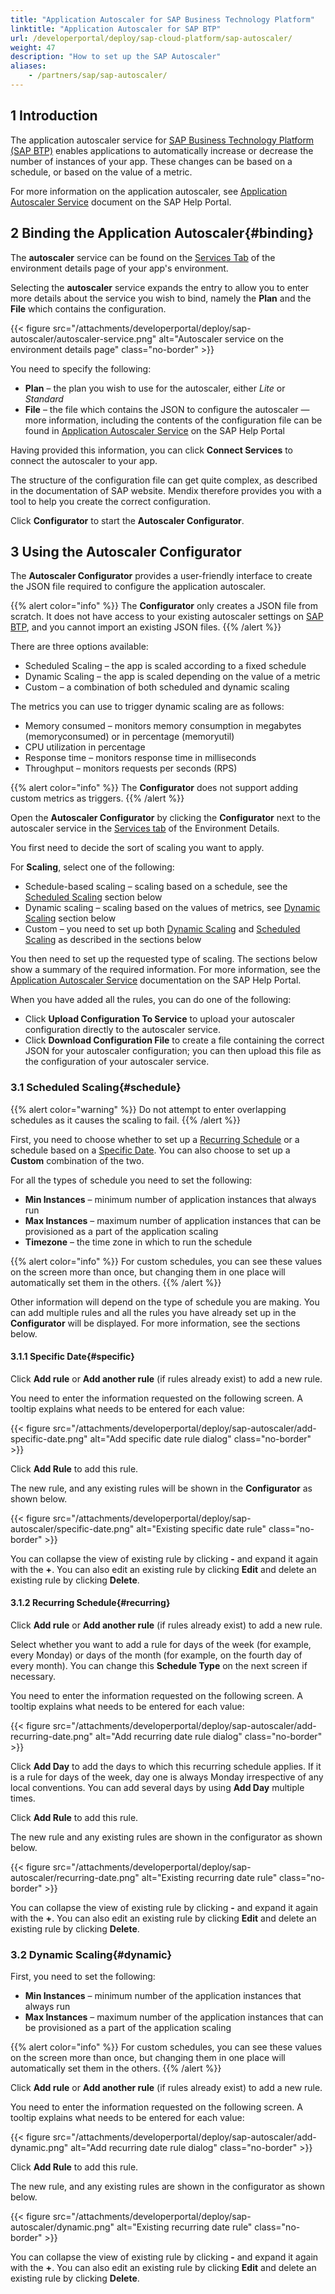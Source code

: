 ```yaml
---
title: "Application Autoscaler for SAP Business Technology Platform"
linktitle: "Application Autoscaler for SAP BTP"
url: /developerportal/deploy/sap-cloud-platform/sap-autoscaler/
weight: 47
description: "How to set up the SAP Autoscaler"
aliases:
    - /partners/sap/sap-autoscaler/
---
```


## 1 Introduction

The application autoscaler service for [SAP Business Technology Platform (SAP BTP)](/developerportal/deploy/sap-cloud-platform/) enables applications to automatically increase or decrease the number of instances of your app. These changes can be based on a schedule, or based on the value of a metric.

For more information on the application autoscaler, see [Application Autoscaler Service](https://help.sap.com/docs/CSI/b651ed9a533d41339f05b12549d8d706/c5d349a5ea354971839b7922d13c04e4.html?q=application%20autoscaler%20service) document on the SAP Help Portal.

## 2 Binding the Application Autoscaler{#binding}

The **autoscaler** service can be found on the [Services Tab](/developerportal/deploy/sap-cloud-platform/#binding-services) of the environment details page of your app's environment.

Selecting the **autoscaler** service expands the entry to allow you to enter more details about the service you wish to bind, namely the **Plan** and the **File** which contains the configuration.

{{< figure src="/attachments/developerportal/deploy/sap-autoscaler/autoscaler-service.png" alt="Autoscaler service on the environment details page" class="no-border" >}}

You need to specify the following:

* **Plan** – the plan you wish to use for the autoscaler, either *Lite* or *Standard*
* **File** – the file which contains the JSON to configure the autoscaler — more information, including the contents of the configuration file can be found in [Application Autoscaler Service](https://help.sap.com/docs/application-autoscaler/application-autoscaler/defining-scaling-policy) on the SAP Help Portal

Having provided this information, you can click **Connect Services** to connect the autoscaler to your app.

The structure of the configuration file can get quite complex, as described in the documentation of SAP website. Mendix therefore provides you with a tool to help you create the correct configuration.

Click **Configurator** to start the **Autoscaler Configurator**.

## 3 Using the Autoscaler Configurator

The **Autoscaler Configurator** provides a user-friendly interface to create the JSON file required to configure the application autoscaler.

{{% alert color="info" %}}
The **Configurator** only creates a JSON file from scratch. It does not have access to your existing autoscaler settings on [SAP BTP](/developerportal/deploy/sap-cloud-platform/), and you cannot import an existing JSON files.
{{% /alert %}}

There are three options available:

* Scheduled Scaling – the app is scaled according to a fixed schedule
* Dynamic Scaling – the app is scaled depending on the value of a metric
* Custom – a combination of both scheduled and dynamic scaling

The metrics you can use to trigger dynamic scaling are as follows:

* Memory consumed – monitors memory consumption in megabytes (memoryconsumed) or in percentage (memoryutil)
* CPU utilization in percentage
* Response time – monitors response time in milliseconds
* Throughput – monitors requests per seconds (RPS)

{{% alert color="info" %}}
The **Configurator** does not support adding custom metrics as triggers.
{{% /alert %}}

Open the **Autoscaler Configurator** by clicking the **Configurator** next to the autoscaler service in the [Services tab](/developerportal/deploy/sap-cloud-platform/) of the Environment Details.

You first need to decide the sort of scaling you want to apply.

For **Scaling**, select one of the following:

* Schedule-based scaling – scaling based on a schedule, see the [Scheduled Scaling](#schedule) section below
* Dynamic scaling – scaling based on the values of metrics, see [Dynamic Scaling](#dynamic) section below
* Custom – you need to set up both [Dynamic Scaling](#dynamic) and [Scheduled Scaling](#schedule) as described in the sections below

You then need to set up the requested type of scaling. The sections below show a summary of the required information. For more information, see the [Application Autoscaler Service](https://help.sap.com/docs/CSI/b651ed9a533d41339f05b12549d8d706/c5d349a5ea354971839b7922d13c04e4.html?q=application%20autoscaler%20service) documentation on the SAP Help Portal.

When you have added all the rules, you can do one of the following:

* Click **Upload Configuration To Service** to upload your autoscaler configuration directly to the autoscaler service.
* Click **Download Configuration File** to create a file containing the correct JSON for your autoscaler configuration; you can then upload this file as the configuration of your autoscaler service.

### 3.1 Scheduled Scaling{#schedule}

{{% alert color="warning" %}}
Do not attempt to enter overlapping schedules as it causes the scaling to fail.
{{% /alert %}}

First, you need to choose whether to set up a [Recurring Schedule](#recurring) or a schedule based on a [Specific Date](#specific). You can also choose to set up a **Custom** combination of the two.

For all the types of schedule you need to set the following:

* **Min Instances** – minimum number of application instances that always run
* **Max Instances** – maximum number of application instances that can be provisioned as a part of the application scaling
* **Timezone** – the time zone in which to run the schedule

{{% alert color="info" %}}
For custom schedules, you can see these values on the screen more than once, but changing them in one place will automatically set them in the others.
{{% /alert %}}

Other information will depend on the type of schedule you are making. You can add multiple rules and all the rules you have already set up in the **Configurator** will be displayed. For more information, see the sections below.

#### 3.1.1 Specific Date{#specific}

Click **Add rule** or **Add another rule** (if rules already exist) to add a new rule.

You need to enter the information requested on the following screen. A tooltip explains what needs to be entered for each value:

{{< figure src="/attachments/developerportal/deploy/sap-autoscaler/add-specific-date.png" alt="Add specific date rule dialog" class="no-border" >}}

Click **Add Rule** to add this rule.

The new rule, and any existing rules will be shown in the **Configurator** as shown below.

{{< figure src="/attachments/developerportal/deploy/sap-autoscaler/specific-date.png" alt="Existing specific date rule" class="no-border" >}}

You can collapse the view of existing rule by clicking **-** and expand it again with the **+**.
You can also edit an existing rule by clicking **Edit** and delete an existing rule by clicking **Delete**.

#### 3.1.2 Recurring Schedule{#recurring}

Click **Add rule** or **Add another rule** (if rules already exist) to add a new rule.

Select whether you want to add a rule for days of the week (for example, every Monday) or days of the month (for example, on the fourth day of every month). You can change this **Schedule Type** on the next screen if necessary.

You need to enter the information requested on the following screen. A tooltip explains what needs to be entered for each value:

{{< figure src="/attachments/developerportal/deploy/sap-autoscaler/add-recurring-date.png" alt="Add recurring date rule dialog" class="no-border" >}}

Click **Add Day** to add the days to which this recurring schedule applies. If it is a rule for days of the week, day one is always Monday irrespective of any local conventions. You can add several days by using **Add Day** multiple times.

Click **Add Rule** to add this rule.

The new rule and any existing rules are shown in the configurator as shown below.

{{< figure src="/attachments/developerportal/deploy/sap-autoscaler/recurring-date.png" alt="Existing recurring date rule" class="no-border" >}}

You can collapse the view of existing rule by clicking **-** and expand it again with the **+**.
You can also edit an existing rule by clicking **Edit** and delete an existing rule by clicking **Delete**.

### 3.2 Dynamic Scaling{#dynamic}

First, you need to set the following:

* **Min Instances** – minimum number of the application instances that always run
* **Max Instances** – maximum number of the application instances that can be provisioned as a part of the application scaling

{{% alert color="info" %}}
For custom schedules, you can see these values on the screen more than once, but changing them in one place will automatically set them in the others.
{{% /alert %}}

Click **Add rule** or **Add another rule** (if rules already exist) to add a new rule.

You need to enter the information requested on the following screen. A tooltip explains what needs to be entered for each value:

{{< figure src="/attachments/developerportal/deploy/sap-autoscaler/add-dynamic.png" alt="Add recurring date rule dialog" class="no-border" >}}

Click **Add Rule** to add this rule.

The new rule, and any existing rules are shown in the configurator as shown below.

{{< figure src="/attachments/developerportal/deploy/sap-autoscaler/dynamic.png" alt="Existing recurring date rule" class="no-border" >}}

You can collapse the view of existing rule by clicking **-** and expand it again with the **+**.
You can also edit an existing rule by clicking **Edit** and delete an existing rule by clicking **Delete**.
